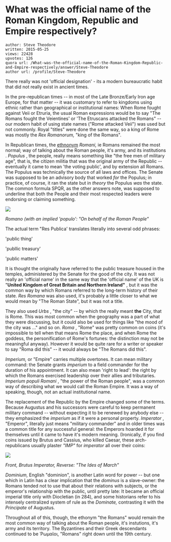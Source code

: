 # What was the official name of the Roman Kingdom, Republic and Empire respectively?

	author: Steve Theodore
	written: 2015-05-25
	views: 22428
	upvotes: 126
	quora url: /What-was-the-official-name-of-the-Roman-Kingdom-Republic-and-Empire-respectively/answer/Steve-Theodore
	author url: /profile/Steve-Theodore


There really was not 'official designation' - its a modern bureaucratic habit that did not really exist in ancient times.

In the pre-republican times -- in most of the Late Bronze/Early Iron age Europe, for that matter -- it was customary to refer to kingdoms using ethnic rather than geographical or institutional names: When Rome fought against Veii or Etruria, the usual Roman expressions would be to say "The Romans fought the Veientines' or 'The Etruscans attacked the Romans" -- our modern habit of using state names ("Rome attacked Veii") was used but not commonly. Royal "titles" were done the same way, so a king of Rome was mostly the _Rex Romanorum,_ "king of the Romans". 

In Republican times, the [ethnonym](http://en.wikipedia.org/wiki/Ethnonym) _Romani,_ ie Romans remained the most normal; way of talking about the Roman people, it's army, and its institutions . _Populus_ , the people, really means something like "the free men of military age", that is, the citizen militia that was the original army of the Republic -- eventually it came to mean 'the voting public', and by extension all Romans. The Populus was technically the source of all laws and offices. The Senate was supposed to be an advisory body that worked _for_ the Populus; in practice, of course, it ran the state but in _theory_  the Populus _was_  the state. The common formula SPQR, as the other answers note, was supposed to underline that both the People and their most respected leaders were endorsing or claiming something.



![](https://qph.fs.quoracdn.net/main-qimg-f575cf8662da7690a1da83d4c4ccd131)


_Romano (with an implied 'populo': "On behalf of the Roman People"_ 

The actual term "Res Publica' translates literally into several odd phrases: 


 'public thing' 

'publlic treasury'

'public matters'

It is thought the originally have referred to the public treasure housed in the temples, administered by the Senate for the good of the city. It was not really an 'official name' in the same way that the 'official name' of the UK is "__United Kingdom of Great Britain and Northern Ireland"__ , but it was the common way by which Romans referred to the long-term history of their state. _Res Romana_  was also used, it's probably a little closer to what we would mean by "The Roman State", but it was not a title. 

They also used _Urbs_ , "the city" -- by which the really meant __the__  City, that is Rome. This was most common when the geography was a part of what they were discussing, but it could also be used for things like "the mood of the city was ..." and so on. _Roma_ , "Rome" was pretty common on coins (it's impossible to tell when that means Rome the place, and when Rome the goddess, the personification of Rome's fortunes: the distinction may not be meaningful anyway). However it would be quite rare for a writer or speaker to say "Roma did this" -- it would always be "The Romans did this".

_Imperium,_ or "Empire" carries multiple overtones. It can mean military command: the Senate grants _imperium_  to a field commander for the duration of his appointment. It can also mean 'right to lead': the right by which the Romans exercised leadership over their allies and tributaries. _Imperium populi Romani_ , "the power of the Roman people", was a common way of describing what we would call the Roman Empire. It was a way of speaking, though, not an actual institutional name. 

The replacement of the Republic by the Empire changed some of the terms. Because Augustus and his successors were careful to keep permanent military command -- without expecting it to be renewed by anybody else -- they emphasized the _imperium_  as if it were a personal property. _Imperator_ , "Emperor", literally just means "military commander" and in older times was a common title for any successful general: the Emperors hoarded it for themselves until it came to have it's modern meaning. (Ironically, if you find coins issued by Brutus and Cassius, who killed Caesar, these arch-republicans usually plaster _"IMP"_ for _imperator_  all over their coins:



![](https://qph.fs.quoracdn.net/main-qimg-fd5a1964d43b248a1960ae48822a1b1f)

_Front, Brutus Imperator, Reverse: "The Ides of March"_ 

_Dominium,_  English "dominion", is another Latin word for power -- but one which in Latin has a clear implication that the _dominus_  is a slave-owner: the Romans tended not to use that about their relations with subjects, or the emperor's relationship with the public, until pretty late: It became an official imperial title only with Diocletian (in 284), and some historians refer to his intensely centralized system of rule as the _Dominate,_ contrasting it with the _Principate_  of Augustus. 

Throughout all of this, though, the ethonym "the Romans" would remain the most common way of talking about the Roman people, it's instutions, it's army and its territory. The Byzantines and their Greek descendants continued to be Ῥωμαῖοι, "Romans" right down until the 19th century.

